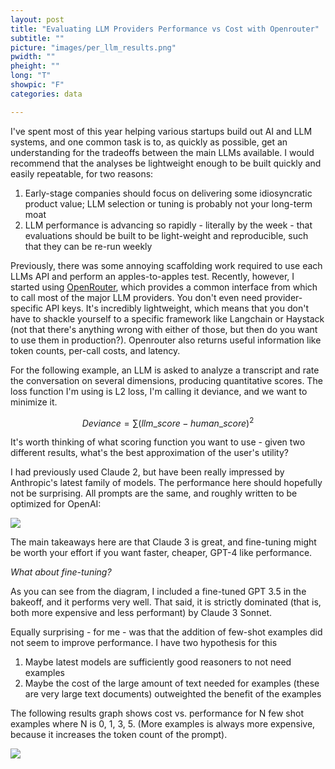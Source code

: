 ```yaml
---
layout: post
title: "Evaluating LLM Providers Performance vs Cost with Openrouter"
subtitle: ""
picture: "images/per_llm_results.png"
pwidth: ""
pheight: ""
long: "T"
showpic: "F"
categories: data

---
```



I've spent most of this year helping various startups build out AI and LLM systems, and one common task is to, as quickly as possible, get an understanding for the tradeoffs between the main LLMs available. I would recommend that the analyses be lightweight enough to be built quickly and easily repeatable, for two reasons:

1. Early-stage companies should focus on delivering some idiosyncratic product value; LLM selection or tuning is probably not your long-term moat
2. LLM performance is advancing so rapidly - literally by the week - that evaluations should be built to be light-weight and reproducible, such that they can be re-run weekly


Previously, there was some annoying scaffolding work required to use each LLMs API and perform an apples-to-apples test. Recently, however, I started using [OpenRouter](https://openrouter.ai/), which provides a common interface from which to call most of the major LLM providers. You don't even need provider-specific API keys. It's incredibly lightweight, which means that you don't have to shackle yourself to a specific framework like Langchain or Haystack (not that there's anything wrong with either of those, but then do you want to use them in production?). Openrouter also returns useful information like token counts, per-call costs, and latency.

For the following example, an LLM is asked to analyze a transcript and rate the conversation on several dimensions, producing quantitative scores. The loss function I'm using is L2 loss, I'm calling it deviance, and we want to minimize it.

$$ Deviance = \sum{(llm\_score - human\_score)^2} $$

It's worth thinking of what scoring function you want to use - given two different results, what's the best approximation of the user's utility?

I had previously used Claude 2, but have been really impressed by Anthropic's latest family of models. The performance here should hopefully not be surprising. All prompts are the same, and roughly written to be optimized for OpenAI:

<img src="{{ 'images/per_llm_results.png' | relative_url }}" />


The main takeaways here are that Claude 3 is great, and fine-tuning might be worth your effort if you want faster, cheaper, GPT-4 like performance.



_What about fine-tuning?_

As you can see from the diagram, I included a fine-tuned GPT 3.5 in the bakeoff, and it performs very well. That said, it is strictly dominated (that is, both more expensive and less performant) by Claude 3 Sonnet.  


Equally surprising - for me - was that the addition of few-shot examples did not seem to improve performance. I have two hypothesis for this

1. Maybe latest models are sufficiently good reasoners to not need examples
2. Maybe the cost of the large amount of text needed for examples (these are very large text documents) outweighted the benefit of the examples


The following results graph shows cost vs. performance for N few shot examples where N is 0, 1, 3, 5. (More examples is always more expensive, because it increases the token count of the prompt). 

<img src="{{ 'images/per_fs_results.png' | relative_url }}" />
